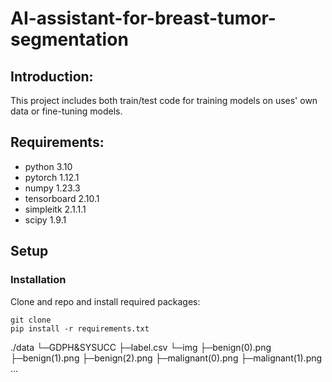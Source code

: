 # AI-assistant-for-breast-tumor-segmentation

## Introduction:
This project includes both train/test code for training models on uses' own data or fine-tuning models.


## Requirements:
* python 3.10
* pytorch 1.12.1
* numpy 1.23.3
* tensorboard 2.10.1
* simpleitk 2.1.1.1
* scipy 1.9.1

## Setup

### Installation
Clone and repo and install required packages:
```
git clone 
pip install -r requirements.txt
```



./data
└─GDPH&SYSUCC
      ├─label.csv
      └─img
          ├─benign(0).png
          ├─benign(1).png
          ├─benign(2).png
          ├─malignant(0).png
          ├─malignant(1).png
          ...

